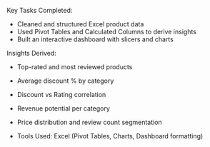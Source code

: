 Key Tasks Completed:
* Cleaned and structured Excel product data
* Used Pivot Tables and Calculated Columns to derive insights
* Built an interactive dashboard with slicers and charts

Insights Derived:
* Top-rated and most reviewed products
* Average discount % by category
* Discount vs Rating correlation
* Revenue potential per category
* Price distribution and review count segmentation

*  Tools Used:
Excel (Pivot Tables, Charts, Dashboard formatting)
